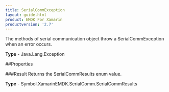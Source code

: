 ```yaml
---
title: SerialCommException
layout: guide.html
product: EMDK For Xamarin 
productversion: '2.7' 
---
```

The methods of serial communication object throw a SerialCommException when an error occurs.

**Type** - Java.Lang.Exception

##Properties

###Result
Returns the SerialCommResults enum value.

**Type** - Symbol.XamarinEMDK.SerialComm.SerialCommResults
